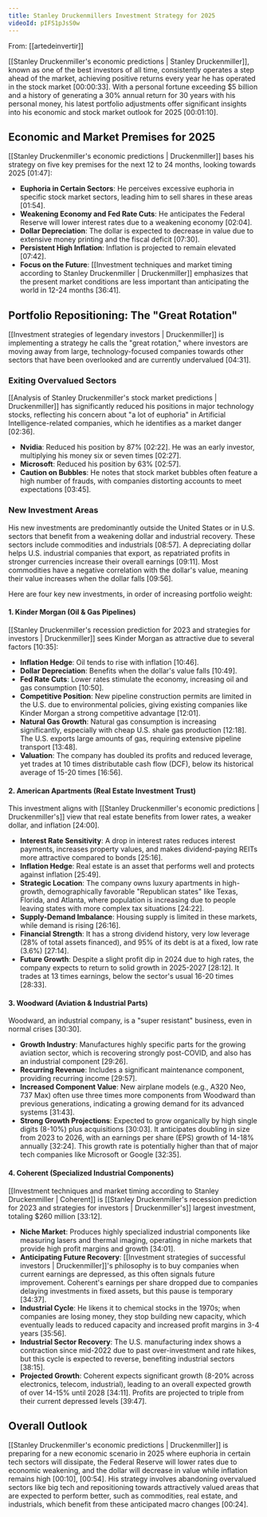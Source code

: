 ```yaml
---
title: Stanley Druckenmillers Investment Strategy for 2025
videoId: pIFS1pJsS0w
---
```


From: [[artedeinvertir]] <br/> 

[[Stanley Druckenmiller's economic predictions | Stanley Druckenmiller]], known as one of the best investors of all time, consistently operates a step ahead of the market, achieving positive returns every year he has operated in the stock market <a class="yt-timestamp" data-t="00:00:33">[00:00:33]</a>. With a personal fortune exceeding $5 billion and a history of generating a 30% annual return for 30 years with his personal money, his latest portfolio adjustments offer significant insights into his economic and stock market outlook for 2025 <a class="yt-timestamp" data-t="00:01:10">[00:01:10]</a>.

## Economic and Market Premises for 2025

[[Stanley Druckenmiller's economic predictions | Druckenmiller]] bases his strategy on five key premises for the next 12 to 24 months, looking towards 2025 <a class="yt-timestamp" data-t="01:47">[01:47]</a>:

*   **Euphoria in Certain Sectors**: He perceives excessive euphoria in specific stock market sectors, leading him to sell shares in these areas <a class="yt-timestamp" data-t="01:54">[01:54]</a>.
*   **Weakening Economy and Fed Rate Cuts**: He anticipates the Federal Reserve will lower interest rates due to a weakening economy <a class="yt-timestamp" data-t="02:04">[02:04]</a>.
*   **Dollar Depreciation**: The dollar is expected to decrease in value due to extensive money printing and the fiscal deficit <a class="yt-timestamp" data-t="07:30">[07:30]</a>.
*   **Persistent High Inflation**: Inflation is projected to remain elevated <a class="yt-timestamp" data-t="07:42">[07:42]</a>.
*   **Focus on the Future**: [[Investment techniques and market timing according to Stanley Druckenmiller | Druckenmiller]] emphasizes that the present market conditions are less important than anticipating the world in 12-24 months <a class="yt-timestamp" data-t="36:41">[36:41]</a>.

## Portfolio Repositioning: The "Great Rotation"

[[Investment strategies of legendary investors | Druckenmiller]] is implementing a strategy he calls the "great rotation," where investors are moving away from large, technology-focused companies towards other sectors that have been overlooked and are currently undervalued <a class="yt-timestamp" data-t="04:31">[04:31]</a>.

### Exiting Overvalued Sectors

[[Analysis of Stanley Druckenmiller's stock market predictions | Druckenmiller]] has significantly reduced his positions in major technology stocks, reflecting his concern about "a lot of euphoria" in Artificial Intelligence-related companies, which he identifies as a market danger <a class="yt-timestamp" data-t="02:36">[02:36]</a>.

*   **Nvidia**: Reduced his position by 87% <a class="yt-timestamp" data-t="02:22">[02:22]</a>. He was an early investor, multiplying his money six or seven times <a class="yt-timestamp" data-t="02:27">[02:27]</a>.
*   **Microsoft**: Reduced his position by 63% <a class="yt-timestamp" data-t="02:57">[02:57]</a>.
*   **Caution on Bubbles**: He notes that stock market bubbles often feature a high number of frauds, with companies distorting accounts to meet expectations <a class="yt-timestamp" data-t="03:45">[03:45]</a>.

### New Investment Areas

His new investments are predominantly outside the United States or in U.S. sectors that benefit from a weakening dollar and industrial recovery. These sectors include commodities and industrials <a class="yt-timestamp" data-t="08:57">[08:57]</a>. A depreciating dollar helps U.S. industrial companies that export, as repatriated profits in stronger currencies increase their overall earnings <a class="yt-timestamp" data-t="09:11">[09:11]</a>. Most commodities have a negative correlation with the dollar's value, meaning their value increases when the dollar falls <a class="yt-timestamp" data-t="09:56">[09:56]</a>.

Here are four key new investments, in order of increasing portfolio weight:

#### 1. Kinder Morgan (Oil & Gas Pipelines)

[[Stanley Druckenmiller's recession prediction for 2023 and strategies for investors | Druckenmiller]] sees Kinder Morgan as attractive due to several factors <a class="yt-timestamp" data-t="10:35">[10:35]</a>:
*   **Inflation Hedge**: Oil tends to rise with inflation <a class="yt-timestamp" data-t="10:46">[10:46]</a>.
*   **Dollar Depreciation**: Benefits when the dollar's value falls <a class="yt-timestamp" data-t="10:49">[10:49]</a>.
*   **Fed Rate Cuts**: Lower rates stimulate the economy, increasing oil and gas consumption <a class="yt-timestamp" data-t="10:50">[10:50]</a>.
*   **Competitive Position**: New pipeline construction permits are limited in the U.S. due to environmental policies, giving existing companies like Kinder Morgan a strong competitive advantage <a class="yt-timestamp" data-t="12:01">[12:01]</a>.
*   **Natural Gas Growth**: Natural gas consumption is increasing significantly, especially with cheap U.S. shale gas production <a class="yt-timestamp" data-t="12:18">[12:18]</a>. The U.S. exports large amounts of gas, requiring extensive pipeline transport <a class="yt-timestamp" data-t="13:48">[13:48]</a>.
*   **Valuation**: The company has doubled its profits and reduced leverage, yet trades at 10 times distributable cash flow (DCF), below its historical average of 15-20 times <a class="yt-timestamp" data-t="16:56">[16:56]</a>.

#### 2. American Apartments (Real Estate Investment Trust)

This investment aligns with [[Stanley Druckenmiller's economic predictions | Druckenmiller's]] view that real estate benefits from lower rates, a weaker dollar, and inflation <a class="yt-timestamp" data-t="24:00">[24:00]</a>.
*   **Interest Rate Sensitivity**: A drop in interest rates reduces interest payments, increases property values, and makes dividend-paying REITs more attractive compared to bonds <a class="yt-timestamp" data-t="25:16">[25:16]</a>.
*   **Inflation Hedge**: Real estate is an asset that performs well and protects against inflation <a class="yt-timestamp" data-t="25:49">[25:49]</a>.
*   **Strategic Location**: The company owns luxury apartments in high-growth, demographically favorable "Republican states" like Texas, Florida, and Atlanta, where population is increasing due to people leaving states with more complex tax situations <a class="yt-timestamp" data-t="24:22">[24:22]</a>.
*   **Supply-Demand Imbalance**: Housing supply is limited in these markets, while demand is rising <a class="yt-timestamp" data-t="26:16">[26:16]</a>.
*   **Financial Strength**: It has a strong dividend history, very low leverage (28% of total assets financed), and 95% of its debt is at a fixed, low rate (3.6%) <a class="yt-timestamp" data-t="27:14">[27:14]</a>.
*   **Future Growth**: Despite a slight profit dip in 2024 due to high rates, the company expects to return to solid growth in 2025-2027 <a class="yt-timestamp" data-t="28:12">[28:12]</a>. It trades at 13 times earnings, below the sector's usual 16-20 times <a class="yt-timestamp" data-t="28:33">[28:33]</a>.

#### 3. Woodward (Aviation & Industrial Parts)

Woodward, an industrial company, is a "super resistant" business, even in normal crises <a class="yt-timestamp" data-t="30:30">[30:30]</a>.
*   **Growth Industry**: Manufactures highly specific parts for the growing aviation sector, which is recovering strongly post-COVID, and also has an industrial component <a class="yt-timestamp" data-t="29:26">[29:26]</a>.
*   **Recurring Revenue**: Includes a significant maintenance component, providing recurring income <a class="yt-timestamp" data-t="29:57">[29:57]</a>.
*   **Increased Component Value**: New airplane models (e.g., A320 Neo, 737 Max) often use three times more components from Woodward than previous generations, indicating a growing demand for its advanced systems <a class="yt-timestamp" data-t="31:43">[31:43]</a>.
*   **Strong Growth Projections**: Expected to grow organically by high single digits (8-10%) plus acquisitions <a class="yt-timestamp" data-t="30:03">[30:03]</a>. It anticipates doubling in size from 2023 to 2026, with an earnings per share (EPS) growth of 14-18% annually <a class="yt-timestamp" data-t="32:24">[32:24]</a>. This growth rate is potentially higher than that of major tech companies like Microsoft or Google <a class="yt-timestamp" data-t="32:35">[32:35]</a>.

#### 4. Coherent (Specialized Industrial Components)

[[Investment techniques and market timing according to Stanley Druckenmiller | Coherent]] is [[Stanley Druckenmiller's recession prediction for 2023 and strategies for investors | Druckenmiller's]] largest investment, totaling $260 million <a class="yt-timestamp" data-t="33:12">[33:12]</a>.
*   **Niche Market**: Produces highly specialized industrial components like measuring lasers and thermal imaging, operating in niche markets that provide high profit margins and growth <a class="yt-timestamp" data-t="34:01">[34:01]</a>.
*   **Anticipating Future Recovery**: [[Investment strategies of successful investors | Druckenmiller]]'s philosophy is to buy companies when current earnings are depressed, as this often signals future improvement. Coherent's earnings per share dropped due to companies delaying investments in fixed assets, but this pause is temporary <a class="yt-timestamp" data-t="34:37">[34:37]</a>.
*   **Industrial Cycle**: He likens it to chemical stocks in the 1970s; when companies are losing money, they stop building new capacity, which eventually leads to reduced capacity and increased profit margins in 3-4 years <a class="yt-timestamp" data-t="35:56">[35:56]</a>.
*   **Industrial Sector Recovery**: The U.S. manufacturing index shows a contraction since mid-2022 due to past over-investment and rate hikes, but this cycle is expected to reverse, benefiting industrial sectors <a class="yt-timestamp" data-t="38:15">[38:15]</a>.
*   **Projected Growth**: Coherent expects significant growth (8-20% across electronics, telecom, industrial), leading to an overall expected growth of over 14-15% until 2028 <a class="yt-timestamp" data-t="34:11">[34:11]</a>. Profits are projected to triple from their current depressed levels <a class="yt-timestamp" data-t="39:47">[39:47]</a>.

## Overall Outlook

[[Stanley Druckenmiller's economic predictions | Druckenmiller]] is preparing for a new economic scenario in 2025 where euphoria in certain tech sectors will dissipate, the Federal Reserve will lower rates due to economic weakening, and the dollar will decrease in value while inflation remains high <a class="yt-timestamp" data-t="00:10">[00:10]</a>, <a class="yt-timestamp" data-t="00:54">[00:54]</a>. His strategy involves abandoning overvalued sectors like big tech and repositioning towards attractively valued areas that are expected to perform better, such as commodities, real estate, and industrials, which benefit from these anticipated macro changes <a class="yt-timestamp" data-t="00:24">[00:24]</a>.